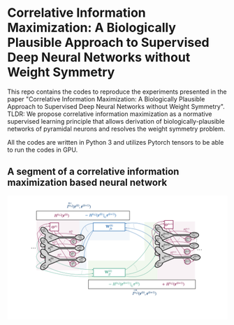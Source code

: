 # Correlative Information Maximization: A Biologically Plausible Approach to Supervised Deep Neural Networks without Weight Symmetry

This repo contains the codes to reproduce the experiments presented in the paper "Correlative Information Maximization: A Biologically Plausible Approach to Supervised Deep Neural Networks without Weight Symmetry". TLDR: We propose correlative information maximization as a normative supervised learning principle that allows derivation of biologically-plausible networks of pyramidal neurons and resolves the weight symmetry problem. 

All the codes are written in Python 3 and utilizes Pytorch tensors to be able to run the codes in GPU.

## A segment of a correlative information maximization based neural network

![Sample Network Figures](./Figures/CorInfoMaxNN_.png) 